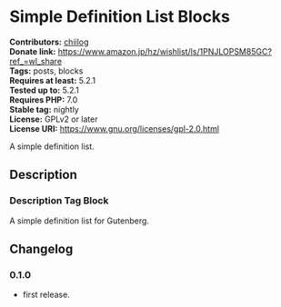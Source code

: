 # Simple Definition List Blocks #
**Contributors:** [chiilog](https://profiles.wordpress.org/mel_cha)  
**Donate link:**       https://www.amazon.jp/hz/wishlist/ls/1PNJLOPSM85GC?ref_=wl_share  
**Tags:**              posts, blocks  
**Requires at least:** 5.2.1  
**Tested up to:**      5.2.1  
**Requires PHP:**      7.0  
**Stable tag:**        nightly  
**License:** GPLv2 or later  
**License URI:** https://www.gnu.org/licenses/gpl-2.0.html  

A simple definition list.

## Description ##

### Description Tag Block ###

A simple definition list for Gutenberg.

## Changelog ##

### 0.1.0 ###
* first release.

